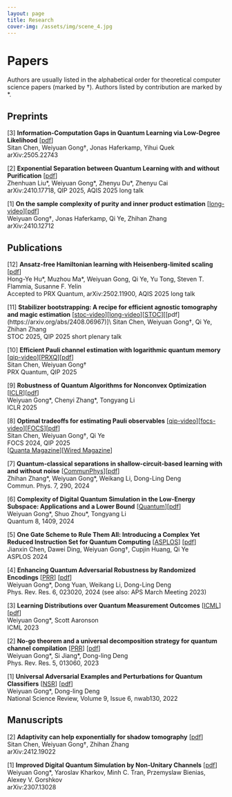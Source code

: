 ```yaml
---
layout: page
title: Research
cover-img: /assets/img/scene_4.jpg
---
```

# Papers

Authors are usually listed in the alphabetical order for theoretical computer science papers (marked by †). Authors listed by contribution are marked by *.

## Preprints
[3] **Information-Computation Gaps in Quantum Learning via Low-Degree Likelihood** [[pdf](https://arxiv.org/abs/2505.22743)]\
  Sitan Chen, Weiyuan Gong†, Jonas Haferkamp, Yihui Quek\
  arXiv:2505.22743
  
[2] **Exponential Separation between Quantum Learning with and without Purification** [[pdf](https://arxiv.org/abs/2410.17718)]\
  Zhenhuan Liu\*, Weiyuan Gong\*, Zhenyu Du\*, Zhenyu Cai\
  arXiv:2410.17718, QIP 2025, AQIS 2025 long talk

[1] **On the sample complexity of purity and inner product estimation** [[long-video](https://www.youtube.com/watch?v=2DDmUWwtY_s)][[pdf](https://arxiv.org/abs/2410.12712)]\
  Weiyuan Gong†, Jonas Haferkamp, Qi Ye, Zhihan Zhang\
  arXiv:2410.12712
  

## Publications
[12] **Ansatz-free Hamiltonian learning with Heisenberg-limited scaling** [[pdf](https://arxiv.org/abs/2502.11900)]\
  Hong-Ye Hu\*, Muzhou Ma\*, Weiyuan Gong, Qi Ye, Yu Tong, Steven T. Flammia, Susanne F. Yelin\
  Accepted to PRX Quantum, arXiv:2502.11900, AQIS 2025 long talk

[11] **Stabilizer bootstrapping: A recipe for efficient agnostic tomography and magic estimation** [[stoc-video](https://www.youtube.com/watch?v=kiIXnqjYdzA&list=PL2200vk1q4pnCq8BwJXwnD6SohMwST6aY&index=50)][[long-video](https://www.youtube.com/watch?v=7Mu3L18Ekag)][[STOC](https://dl.acm.org/doi/10.1145/3717823.3718191](https://www.youtube.com/watch?v=kiIXnqjYdzA&list=PL2200vk1q4pnCq8BwJXwnD6SohMwST6aY&index=49))][[pdf](https://arxiv.org/abs/2408.06967)]\
  Sitan Chen, Weiyuan Gong†, Qi Ye, Zhihan Zhang\
  STOC 2025, QIP 2025 short plenary talk

[10] **Efficient Pauli channel estimation with logarithmic quantum memory** [[qip-video](https://www.youtube.com/watch?v=7wPdj6oF1KA)][[PRXQ](https://doi.org/10.1103/PRXQuantum.6.020323)][[pdf](https://arxiv.org/abs/2309.14326)]\
  Sitan Chen, Weiyuan Gong†\
  PRX Quantum, QIP 2025

[9] **Robustness of Quantum Algorithms for Nonconvex Optimization** [[ICLR](https://iclr.cc/virtual/2025/poster/30083)][[pdf](https://arxiv.org/abs/2212.02548)]\
  Weiyuan Gong\*, Chenyi Zhang\*, Tongyang Li\
  ICLR 2025

[8] **Optimal tradeoffs for estimating Pauli observables** [[qip-video](https://www.youtube.com/watch?v=jNdo1kBEn2A)][[focs-video](https://www.youtube.com/watch?v=hgrToofYOtA)][[FOCS](https://ieeexplore.ieee.org/document/10756089)][[pdf](https://arxiv.org/abs/2404.19105)]\
  Sitan Chen, Weiyuan Gong†, Qi Ye\
  FOCS 2024, QIP 2025\
  [[Quanta Magazine](https://www.quantamagazine.org/quantum-memory-proves-exponentially-powerful-20241016/)][[Wired Magazine](https://www.wired.com/story/quantum-memory-proves-exponentially-powerful/)]

[7] **Quantum-classical separations in shallow-circuit-based learning with and without noise** [[CommunPhys](https://www.nature.com/articles/s42005-024-01783-7)][[pdf](https://arxiv.org/abs/2405.00770)]\
  Zhihan Zhang\*, Weiyuan Gong\*, Weikang Li, Dong-Ling Deng\
  Commun. Phys. 7, 290, 2024

[6] **Complexity of Digital Quantum Simulation in the Low-Energy Subspace: Applications and a Lower Bound** [[Quantum](https://quantum-journal.org/papers/q-2024-07-15-1409/)][[pdf](https://arxiv.org/abs/2312.08867)]\
  Weiyuan Gong\*, Shuo Zhou\*, Tongyang Li\
  Quantum 8, 1409, 2024

[5] **One Gate Scheme to Rule Them All: Introducing a Complex Yet Reduced Instruction Set for Quantum Computing** [[ASPLOS](https://dl.acm.org/doi/10.1145/3620665.3640386)] [[pdf](https://arxiv.org/abs/2312.05652)]\
  Jianxin Chen, Dawei Ding, Weiyuan Gong†, Cupjin Huang, Qi Ye\
  ASPLOS 2024
  
[4] **Enhancing Quantum Adversarial Robustness by Randomized Encodings** [[PRR](https://journals.aps.org/prresearch/abstract/10.1103/PhysRevResearch.6.023020)] [[pdf](https://arxiv.org/abs/2212.02531)]\
  Weiyuan Gong\*, Dong Yuan, Weikang Li, Dong-Ling Deng\
  Phys. Rev. Res. 6, 023020, 2024 (see also: APS March Meeting 2023)
  
[3] **Learning Distributions over Quantum Measurement Outcomes** [[ICML](https://proceedings.mlr.press/v202/gong23a.html)] [[pdf](https://arxiv.org/abs/2209.03007)]\
  Weiyuan Gong\*, Scott Aaronson\
  ICML 2023
  
[2] **No-go theorem and a universal decomposition strategy for quantum channel compilation** [[PRR](https://journals.aps.org/prresearch/abstract/10.1103/PhysRevResearch.5.013060)] [[pdf](https://arxiv.org/abs/2111.02426)]\
  Weiyuan Gong\*, Si Jiang\*, Dong-ling Deng\
  Phys. Rev. Res. 5, 013060, 2023
  
[1] **Universal Adversarial Examples and Perturbations for Quantum Classifiers** [[NSR](https://academic.oup.com/nsr/article/9/6/nwab130/6325546)] [[pdf](https://arxiv.org/abs/2102.07788)]\
  Weiyuan Gong\*, Dong-ling Deng\
  National Science Review, Volume 9, Issue 6, nwab130, 2022

## Manuscripts

[2] **Adaptivity can help exponentially for shadow tomography** [[pdf](https://arxiv.org/abs/2412.19022)]\
  Sitan Chen, Weiyuan Gong†, Zhihan Zhang\
  arXiv:2412.19022

[1] **Improved Digital Quantum Simulation by Non-Unitary Channels** [[pdf](https://arxiv.org/abs/2307.13028)]\
  Weiyuan Gong\*, Yaroslav Kharkov, Minh C. Tran, Przemyslaw Bienias, Alexey V. Gorshkov\
  arXiv:2307.13028


